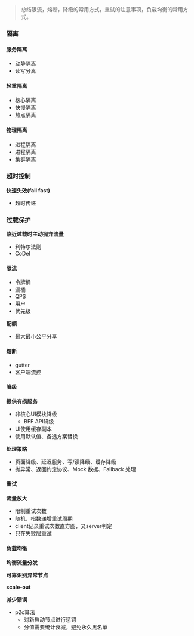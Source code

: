>总结限流，熔断，降级的常用方式，重试的注意事项，负载均衡的常用方式。

### 隔离

#### 服务隔离

- 动静隔离
- 读写分离

#### 轻重隔离

- 核心隔离
- 快慢隔离
- 热点隔离

#### 物理隔离

- 进程隔离
- 进程隔离
- 集群隔离

### 超时控制

**快速失效(fail fast)**

- 超时传递

### 过载保护

**临近过载时主动抛弃流量**

- 利特尔法则 
- CoDel

#### 限流

- 令牌桶
- 漏桶
- QPS
- 用户
- 优先级

**配额**
- 最大最小公平分享

#### 熔断

- gutter
- 客户端流控

#### 降级

**提供有损服务**

- 非核心UI模块降级
  - BFF API降级
- UI使用缓存副本
- 使用默认值、备选方案替换

**处理策略**
- 页面降级、延迟服务、写/读降级、缓存降级
- 抛异常、返回约定协议、Mock 数据、Fallback 处理

#### 重试

**流量放大**

- 限制重试次数
- 随机、指数递增重试周期
- client记录重试次数直方图，又server判定
- 只在失败层重试

#### 负载均衡

**均衡流量分发**

**可靠识别异常节点**

**scale-out**

**减少错误**

- p2c算法
  - 对新启动节点进行惩罚
  - 分值需要统计衰减，避免永久黑名单